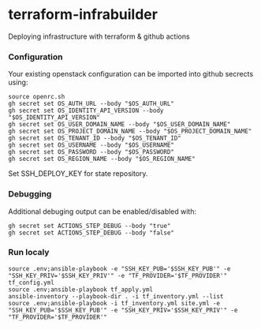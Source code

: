 # terraform-infrabuilder
Deploying infrastructure with terraform & github actions

### Configuration

Your existing openstack configuration can be imported into github secrects using:

```
source openrc.sh 
gh secret set OS_AUTH_URL --body "$OS_AUTH_URL"
gh secret set OS_IDENTITY_API_VERSION --body "$OS_IDENTITY_API_VERSION"
gh secret set OS_USER_DOMAIN_NAME --body "$OS_USER_DOMAIN_NAME"
gh secret set OS_PROJECT_DOMAIN_NAME --body "$OS_PROJECT_DOMAIN_NAME"
gh secret set OS_TENANT_ID --body "$OS_TENANT_ID"
gh secret set OS_USERNAME --body "$OS_USERNAME"
gh secret set OS_PASSWORD --body "$OS_PASSWORD"
gh secret set OS_REGION_NAME --body "$OS_REGION_NAME"
```

Set SSH_DEPLOY_KEY for state repository.

### Debugging

Additional debuging output can be enabled/disabled with:

```
gh secret set ACTIONS_STEP_DEBUG --body "true"
gh secret set ACTIONS_STEP_DEBUG --body "false"
```

### Run localy 

```
source .env;ansible-playbook -e "SSH_KEY_PUB='$SSH_KEY_PUB'" -e "SSH_KEY_PRIV='$SSH_KEY_PRIV'" -e "TF_PROVIDER='$TF_PROVIDER'" tf_config.yml
source .env;ansible-playbook tf_apply.yml
ansible-inventory --playbook-dir . -i tf_inventory.yml --list
source .env;ansible-playbook -i tf_inventory.yml site.yml -e "SSH_KEY_PUB='$SSH_KEY_PUB'" -e "SSH_KEY_PRIV='$SSH_KEY_PRIV'" -e "TF_PROVIDER='$TF_PROVIDER'" 
```
